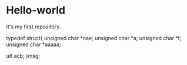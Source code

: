 # Hello-world
It's my first repository.

typedef struct{
  unsigned char *nae;
  unsigned char *a;
  unsigned char *t;
  unsigned char *aaaaa;
  
  u8 acb;
}msg;


